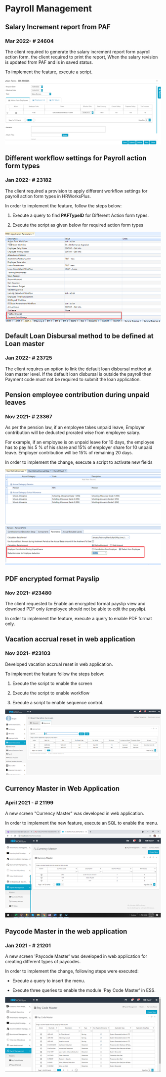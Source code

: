 # Payroll Management

## Salary Increment report from PAF

### Mar 2022- # 24604

The client required to generate the salary increment report form payroll action form. 
the client required to print the report, When the salary revision is updated from PAF and is in saved status.

To implement the feature, execute a script.

![Graphical user interface, application Description automatically generated](../img/Mar-2022/image2.png)

## Different workflow settings for Payroll action form types

### Jan 2022- # 23182

The client required a provision to apply different workflow settings for
payroll action form types in HRWorksPlus.

In order to implement the feature, follow the steps below:

1.  Execute a query to find **PAFTypeID** for Different Action form
    types.

2.  Execute the script as given below for required action form types

![Graphical user interface, application Description automatically generated](../img/jan-2022/image5.png)


## Default Loan Disbursal method to be defined at Loan master

### Jan 2022- # 23725

The client requires an option to link the default loan disbursal method
at loan master level. If the default loan disbursal is outside the
payroll then Payment code must not be required to submit the loan
application.

## Pension employee contribution during unpaid leaves

### Nov 2021- # 23367

As per the pension law, if an employee takes unpaid leave, Employer
contribution will be deducted prorated wise from employee salary.

For example, if an employee is on unpaid leave for 10 days, the employee
has to pay his 5 % of his share and 15% of employer share for 10 unpaid
leave. Employer contribution will be 15% of remaining 20 days.

In order to implement the change, execute a script to activate new
fields

![](../img/dec2021/image6.png)

## PDF encrypted format Payslip 

### Nov 2021- #23480

The client requested to Enable an encrypted format payslip view and
download PDF only (employee should not be able to edit the payslip).

In order to implement the feature, execute a query to enable PDF format
only.

## Vacation accrual reset in web application

### Nov 2021- #23103

Developed vacation accrual reset in web application.

To implement the feature follow the steps below:

1. Execute the script to enable the screen

2. Execute the script to enable workflow

3. Execute a script to enable sequence control.

![](../img/dec2021/image4.png)

## Currency Master in Web Application

### April 2021 -  # 21199

A new screen "Currency Master" was developed in web application.

In order to implement the new feature, execute an SQL to enable the menu.

![](../img/product-enhancement/image221.png)

## Paycode Master in the web application

### Jan 2021 -  # 21201

A new screen 'Paycode Master' was developed in web application for creating different types of paycodes.

In order to implement the change, following steps were executed:

-   Execute a query to insert the menu.

-   Execute three queries to enable the module 'Pay Code Master' in ESS.

![](../img/product-enhancement/image222.png)
